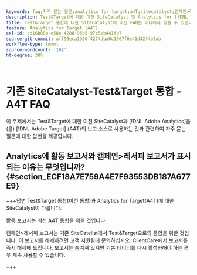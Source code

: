 ```yaml
---
keywords: faq;자주 묻는 질문;analytics for target;a4T;sitecatalyst;캠페인>레서피;test&target;통합
description: Test&Target에 대한 이전 SiteCatalyst 및 Analytics for [!DNL Target] (A4T) 사용에 대해 자주 묻는 질문에 대한 답변을 찾아보십시오.
title: Test&Target 통합에 대한 SiteCatalyst에 대한 FAQ는 어디에서 찾을 수 있습니까?
feature: Analytics for Target (A4T)
exl-id: cd16b08b-e58e-4208-95b5-97c5eb441fb7
source-git-commit: aff96eca1380f4274dba0c1567f6e41d42f4b5ab
workflow-type: tm+mt
source-wordcount: '162'
ht-degree: 38%

---
```


# 기존 SiteCatalyst-Test&amp;Target 통합 - A4T FAQ

이 주제에서는 Test&amp;Target에 대한 이전 SiteCatalyst과 [!DNL Adobe Analytics]을(를) [!DNL Adobe Target] (A4T)의 보고 소스로 사용하는 것과 관련하여 자주 묻는 질문에 대한 답변을 제공합니다.

## Analytics에 활동 보고서와 캠페인>레서피 보고서가 표시되는 이유는 무엇입니까? {#section_ECF18A7E759A4E7F93553DB187A677E9}

+++답변
Test&amp;Target 통합(이전 통합)과 Analytics for Target(A4T)에 대한 SiteCatalyst이 다릅니다.

활동 보고서는 최신 A4T 통합을 위한 것입니다.

캠페인>레서피 보고서는 기존 SiteCatelist에서 Test&amp;Target으로의 통합을 위한 것입니다. 이 보고서를 해제하려면 고객 지원팀에 문의하십시오. ClientCare에서 보고서를 즉시 해제해 드립니다. 보고서는 숨겨져 있지만 기본 데이터를 다시 활성화해야 하는 경우 계속 사용할 수 있습니다.

+++